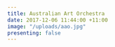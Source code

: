 ```yaml
---
title: Australian Art Orchestra
date: 2017-12-06 11:44:00 +11:00
image: "/uploads/aao.jpg"
presenting: false
---
```


